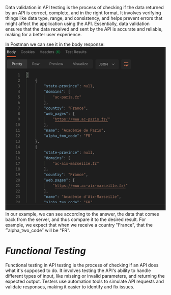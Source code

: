 Data validation in API testing is the process of checking if the data returned by an API is correct, complete, and in the right format. 
It involves verifying things like data type, range, and consistency, and helps prevent errors that might affect the application using the API. 
Essentially, data validation ensures that the data received and sent by the API is accurate and reliable, making for a better user experience.

In Postman we can see it in the body response:
![.guides/img/body3](./body3.png)
In our example, we can see according to the answer, the data that comes back from the server, and thus compare it to the desired result. For example, we expect that when we receive a country "France", that the ״alpha_two_code”  will be "FR".
# *Functional Testing*
Functional testing in API testing is the process of checking if an API does what it's supposed to do. 
It involves testing the API's ability to handle different types of input, like missing or invalid parameters, and returning the expected output. 
Testers use automation tools to simulate API requests and validate responses, making it easier to identify and fix issues.